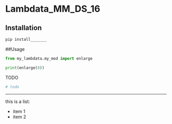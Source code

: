 # Lambdata_MM_DS_16

## Installation

```sh
pip install_______
```

##Usage

```py
from my_lambdata.my_mod import enlarge

print(enlarge(8))
```
TODO
```py
# todo
```


<hr>

this is a list:

+ item 1
+ item 2
